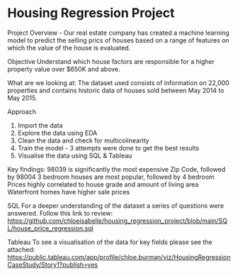 # Housing Regression Project


Project Overview - Our real estate company has created a machine learning model to predict the selling prics of houses based on a range of features on which the value of the house is evaluated. 


Objective
Understand which house factors are responsible for a higher property value over $650K and above. 

What are we looking at:
The dataset used consists of information on 22,000 properties and contains historic data of houses sold between May 2014 to May 2015. 



Approach
1. Import the data 
2. Explore the data using EDA
3. Clean the data and check for multicolinearity 
4. Train the model - 3 attempts were done to get the best results
5. Visualise the data using SQL & Tableau


Key findings:
98039 is significantly the most expensive  Zip Code, followed by 98004
3 bedroom houses are most popular, followed by 4 bedroom
Prices highly correlated to house grade and amount of living area
Waterfront homes have higher sale prices


SQL
For a deeper understanding of the dataset a series of questions were answered. Follow this link to review: 
https://github.com/chloeisabelle/housing_regression_project/blob/main/SQL/house_price_regression.sql


Tableau
To see a visualisation of the data for key fields please see the attached: 
https://public.tableau.com/app/profile/chloe.burman/viz/HousingRegressionCaseStudy/Story1?publish=yes




